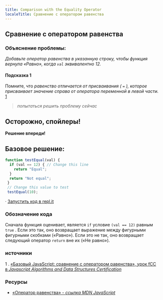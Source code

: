 ```yaml
---
title: Comparison with the Equality Operator
localeTitle: Сравнение с оператором равенства
---
```

## Сравнение с оператором равенства

### Объяснение проблемы:

_Добавьте оператор равенства в указанную строку, чтобы функция вернула «Равно», когда `val` эквивалентно 12._

#### Подсказка 1

Помните, что _равенство отличается от присваивания ( `=` ), которое присваивает значение справа от оператора переменной в левой части._ [1](#cite1)

> _попытаться решить проблему сейчас_

## Осторожно, спойлеры!

**Решение впереди!**

## Базовое решение:

```javascript
function testEqual(val) { 
  if (val == 12) { // Change this line 
    return "Equal"; 
  } 
  return "Not equal"; 
 } 
 // Change this value to test 
 testEqual(10); 
```

· [Запустить код в repl.it](https://repl.it/@AdrianSkar/Basic-JS-Equality-operator)

### Обозначение кода

Сначала функция оценивает, является `if` условие `(val == 12)` равным `true` . Если это так, оно возвращает выражение между фигурными фигурными скобками («Равно»). Если это не так, оно возвращает следующий оператор `return` вне их («Не равно»).

### источники

1 . [«Базовый JavaScript: сравнение с оператором равенства», урок fCC в _Javascript Algorithms and Data Structures Certification_](https://learn.freecodecamp.org/javascript-algorithms-and-data-structures/basic-javascript/comparison-with-the-equality-operator)

### Ресурсы

*   [«Оператор равенства» - _ссылка MDN JavaScript_](https://developer.mozilla.org/en-US/docs/Web/JavaScript/Reference/Operators/Comparison_Operators#Equality_())
